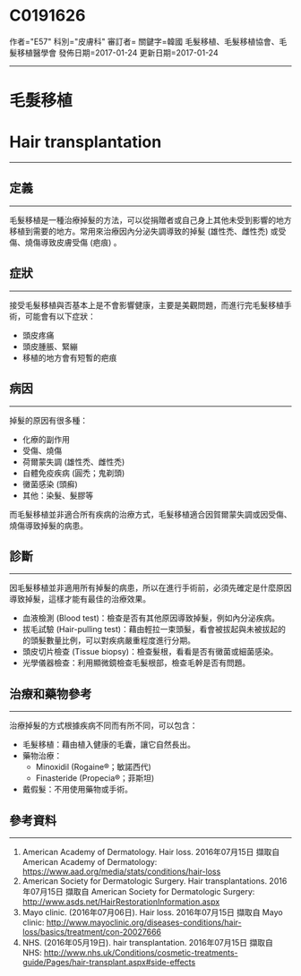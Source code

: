 # C0191626
作者="E57"
科別="皮膚科"
審訂者=
關鍵字=韓國 毛髮移植、毛髮移植協會、毛髮移植醫學會
發佈日期=2017-01-24
更新日期=2017-01-24

----------
# 毛髮移植
# Hair transplantation
----------
## 定義
----------

毛髮移植是一種治療掉髮的方法，可以從捐贈者或自己身上其他未受到影響的地方移植到需要的地方。常用來治療因內分泌失調導致的掉髮 (雄性禿、雌性禿) 或受傷、燒傷導致皮膚受傷 (疤痕) 。

## 症狀
----------

接受毛髮移植與否基本上是不會影響健康，主要是美觀問題，而進行完毛髮移植手術，可能會有以下症狀：

- 頭皮疼痛
- 頭皮腫脹、緊繃
- 移植的地方會有短暫的疤痕
## 病因
----------

掉髮的原因有很多種：

- 化療的副作用
- 受傷、燒傷
- 荷爾蒙失調 (雄性禿、雌性禿)
- 自體免疫疾病 (圓禿；鬼剃頭)
- 黴菌感染 (頭癬)
- 其他：染髮、髮膠等

而毛髮移植並非適合所有疾病的治療方式，毛髮移植適合因賀爾蒙失調或因受傷、燒傷導致掉髮的病患。

## 診斷
----------

因毛髮移植並非適用所有掉髮的病患，所以在進行手術前，必須先確定是什麼原因導致掉髮，這樣才能有最佳的治療效果。

- 血液檢測 (Blood test)：檢查是否有其他原因導致掉髮，例如內分泌疾病。
- 拔毛試驗 (Hair-pulling test)：藉由輕拉一束頭髮，看會被拔起與未被拔起的的頭髮數量比例，可以對疾病嚴重程度進行分期。
- 頭皮切片檢查 (Tissue biopsy)：檢查髮根，看看是否有黴菌或細菌感染。
- 光學儀器檢查：利用顯微鏡檢查毛髮根部，檢查毛幹是否有問題。
## 治療和藥物參考
----------

治療掉髮的方式根據疾病不同而有所不同，可以包含：

- 毛髮移植：藉由植入健康的毛囊，讓它自然長出。
- 藥物治療：
  - Minoxidil (Rogaine®；敏諾西代)
  - Finasteride (Propecia®；菲斯坦)
- 戴假髮：不用使用藥物或手術。
## 參考資料
----------
1. American Academy of Dermatology. Hair loss. 2016年07月15日 擷取自 American Academy of Dermatology: 
  https://www.aad.org/media/stats/conditions/hair-loss
2. American Society for Dermatologic Surgery. Hair transplantations. 2016年07月15日 擷取自 American Society for Dermatologic Surgery: 
  http://www.asds.net/HairRestorationInformation.aspx
3. Mayo clinic. (2016年07月06日). Hair loss. 2016年07月15日 擷取自 Mayo clinic:
  http://www.mayoclinic.org/diseases-conditions/hair-loss/basics/treatment/con-20027666
4. NHS. (2016年05月19日). hair transplantation. 2016年07月15日 擷取自 NHS: 
  http://www.nhs.uk/Conditions/cosmetic-treatments-guide/Pages/hair-transplant.aspx#side-effects

